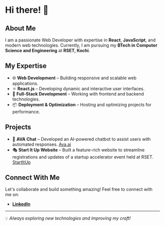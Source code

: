 # Hi there! 👋

## About Me
I am a passionate Web Developer with expertise in **React**, **JavaScript**, and modern web technologies. Currently, I am pursuing my **BTech in Computer Science and Engineering** at **RSET, Kochi**.

## My Expertise
- 🌐 **Web Development** – Building responsive and scalable web applications.
- ⚛️ **React.js** – Developing dynamic and interactive user interfaces.
- 🚀 **Full-Stack Development** – Working with frontend and backend technologies.
- 📦 **Deployment & Optimization** – Hosting and optimizing projects for performance.

## Projects
- 🤖 **AVA Chat** – Developed an AI-powered chatbot to assist users with automated responses.
[Ava.ai](https://ava-ai-nine.vercel.app/)
- 🎭 **Start It Up Website** – Built a feature-rich website to streamline registrations and updates of a startup accelerator event held at RSET.
  [StartItUp](https://start-it-up.rsetiedc.in/)

## Connect With Me
Let's collaborate and build something amazing! Feel free to connect with me on:
- [**LinkedIn**](https://www.linkedin.com/in/aswin-p-nair-4688a9292/)

---
💡 *Always exploring new technologies and improving my craft!*
